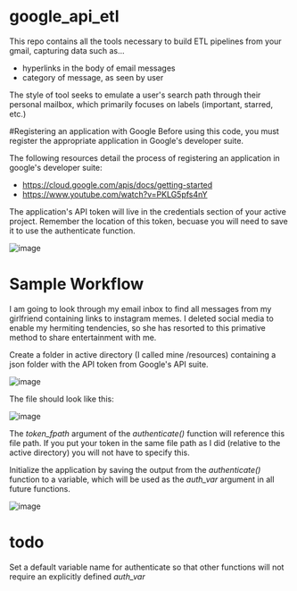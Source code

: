 # google_api_etl
This repo contains all the tools necessary to build ETL pipelines from your gmail, capturing data such as...
* hyperlinks in the body of email messages
* category of message, as seen by user

The style of tool seeks to emulate a user's search path through their personal mailbox, which primarily focuses on labels (important, starred, etc.)

#Registering an application with Google
Before using this code, you must register the appropriate application in Google's developer suite.  

The following resources detail the process of registering an application in google's developer suite:
* https://cloud.google.com/apis/docs/getting-started
* https://www.youtube.com/watch?v=PKLG5pfs4nY

The application's API token will live in the credentials section of your active project.  Remember the location of this token, becuase you will need to save it to use the authenticate function.

![image](https://github.com/Joe-Seifert/google_api_etl/assets/111460270/566313d0-64d2-4efd-af50-1f1ec8d5f992)

# Sample Workflow
I am going to look through my email inbox to find all messages from my girlfriend containing links to instagram memes.  I deleted social media to enable my hermiting tendencies, so she has resorted to this primative method to share entertainment with me.

Create a folder in active directory (I called mine /resources) containing a json folder with the API token from Google's API suite.

![image](https://github.com/Joe-Seifert/google_api_etl/assets/111460270/5181184e-68f2-4e99-91f9-e113b156c531)

The file should look like this:

![image](https://github.com/Joe-Seifert/google_api_etl/assets/111460270/a493e463-eb8c-4636-98f4-8a001ed4ddd2)

The _token_fpath_ argument of the _authenticate()_ function will reference this file path.  If you put your token in the same file path as I did (relative to the active directory) you will not have to specify this.  

Initialize the application by saving the output from the _authenticate()_ function to a variable, which will be used as the _auth_var_ argument in all future functions.

![image](https://github.com/Joe-Seifert/google_api_etl/assets/111460270/157011e1-24f0-41e1-a82d-209271711754)



# todo
Set a default variable name for authenticate so that other functions will not require an explicitly defined _auth_var_
